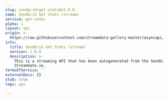 ```yaml
---
slug: sendgrid+get-stats@v1.0.0
name: SendGrid Get Stats (stream)
service: get-stats
alpha: s
layout: api
origin: >-
  https://raw.githubusercontent.com/streamdata-gallery-master/asyncapi/master/_listings/sendgrid/sendgrid-get-stats-stream-async.md
info:
  title: SendGrid Get Stats (stream)
  version: 1.0.0
  description: >-
    This is a streaming API that has been autogenerated from the SendGrid using
    Streamdata.io.
termsOfService: ''
externalDocs: {}
stub: true
tags: api

---
```

